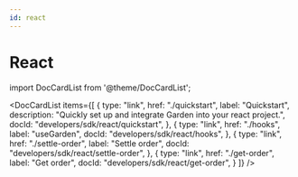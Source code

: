 ```yaml
---
id: react
---
```


# React

import DocCardList from '@theme/DocCardList';

<DocCardList
items={[
{
type: "link",
href: "./quickstart",
label: "Quickstart",
description: "Quickly set up and integrate Garden into your react project.",
docId: "developers/sdk/react/quickstart",
},
{
type: "link",
href: "./hooks",
label: "useGarden",
docId: "developers/sdk/react/hooks",
},
{
type: "link",
href: "./settle-order",
label: "Settle order",
docId: "developers/sdk/react/settle-order",
},
{
type: "link",
href: "./get-order",
label: "Get order",
docId: "developers/sdk/react/get-order",
}
]}
/>
